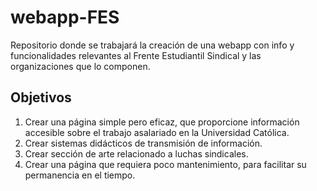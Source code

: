 # webapp-FES
Repositorio donde se trabajará la creación de una webapp con info y funcionalidades relevantes al Frente Estudiantil Sindical y las organizaciones que lo componen.

## Objetivos
 1. Crear una página simple pero eficaz, que proporcione información accesible sobre el trabajo asalariado en la Universidad Católica.
 2. Crear sistemas didácticos de transmisión de información.
 3. Crear sección de arte relacionado a luchas sindicales.
 4. Crear una página que requiera poco mantenimiento, para facilitar su permanencia en el tiempo.
